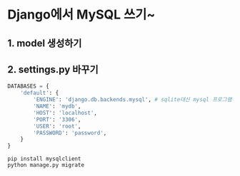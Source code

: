 # Django에서 MySQL 쓰기~

## 1. model 생성하기

## 2. settings.py 바꾸기
```python
DATABASES = {
    'default': {
        'ENGINE': 'django.db.backends.mysql', # sqlite대신 mysql 프로그램을 사용할것
        'NAME': 'mydb',
        'HOST': 'localhost',
        'PORT': '3306',
        'USER': 'root', 
        'PASSWORD': 'password',
    }
}
```

```shell
pip install mysqlclient
python manage.py migrate
```

